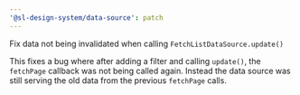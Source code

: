 ```yaml
---
'@sl-design-system/data-source': patch
---
```


Fix data not being invalidated when calling `FetchListDataSource.update()`

This fixes a bug where after adding a filter and calling `update()`, the `fetchPage` callback was not being called again. Instead the data source was still serving the old data from the previous `fetchPage` calls.
